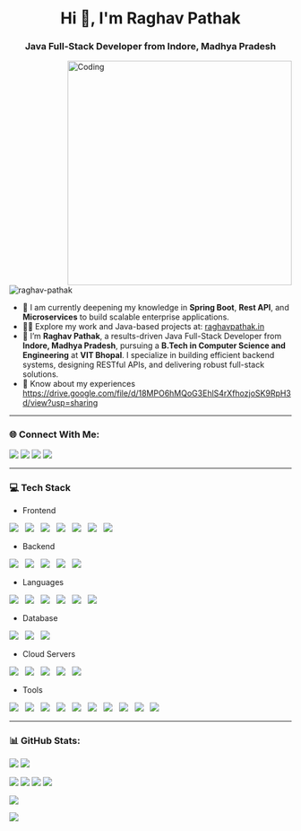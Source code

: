 <h1 align="center">Hi 👋, I'm Raghav Pathak</h1>
<h3 align="center">Java Full-Stack Developer from Indore, Madhya Pradesh</h3>
<img align="right" alt="Coding" width="400" src="https://i.postimg.cc/VNM9stvR/coder.gif">

<p align="left">
  <img src="https://komarev.com/ghpvc/?username=raghav-pathak&label=Profile%20views&color=0e75b6&style=flat" alt="raghav-pathak" />
</p>

- 🌱 I am currently deepening my knowledge in **Spring Boot**, **Rest API**, and **Microservices** to build scalable enterprise applications.
- 👨‍💻 Explore my work and Java-based projects at: [raghavpathak.in](https://raghavpathak.ink)
- 💼 I’m **Raghav Pathak**, a results-driven Java Full-Stack Developer from **Indore, Madhya Pradesh**, pursuing a **B.Tech in Computer Science and Engineering** at **VIT Bhopal**. I specialize in building efficient backend systems, designing RESTful APIs, and delivering robust full-stack solutions.
- 📄 Know about my experiences https://drive.google.com/file/d/18MPO6hMQoG3EhlS4rXfhozjoSK9RpH3d/view?usp=sharing

---

### 🌐 Connect With Me:

<p>
  <a href="https://www.linkedin.com/in/raghav-pathak/" target="_blank"><img src="https://img.shields.io/badge/LinkedIn-%230177B5?style=flat-square&logo=linkedin&logoColor=white"/></a>
  <a href="mailto:raghav@example.com"><img src="https://img.shields.io/badge/Gmail-D14836?style=flat-square&logo=gmail&logoColor=white" /></a>
  <a href="https://raghavpathak.in/"><img src="https://img.shields.io/badge/Portfolio-4CA143?style=flat-square&logo=icloud&logoColor=white" /></a>
  <a href="https://drive.google.com/"><img src="https://img.shields.io/badge/Download%20CV-EC1C24.svg?style=flat-square&logo=Adobe%20Acrobat%20Reader&logoColor=white" /></a>
</p>

---

### 💻 Tech Stack

<!-- Frontend -->
- Frontend  
<p align="left" style="margin-top: 0.5rem;">
  <img src="https://skillicons.dev/icons?i=ts" style="margin-right: 0.5rem;" />
  <img src="https://skillicons.dev/icons?i=js" style="margin-right: 0.5rem;" />
  <img src="https://skillicons.dev/icons?i=react" style="margin-right: 0.5rem;" />
  <img src="https://skillicons.dev/icons?i=nextjs" style="margin-right: 0.5rem;" />
  <img src="https://skillicons.dev/icons?i=redux" style="margin-right: 0.5rem;" />
  <img src="https://skillicons.dev/icons?i=tailwind" style="margin-right: 0.5rem;" />
  <img src="https://skillicons.dev/icons?i=materialui" />
</p>

<!-- Backend -->
- Backend  
<p align="left" style="margin-top: 0.5rem;">
  <img src="https://skillicons.dev/icons?i=nodejs" style="margin-right: 0.5rem;" />
  <img src="https://skillicons.dev/icons?i=express" style="margin-right: 0.5rem;" />
  <img src="https://skillicons.dev/icons?i=flask" style="margin-right: 0.5rem;" />
  <img src="https://skillicons.dev/icons?i=spring" style="margin-right: 0.5rem;" />
  <img src="https://skillicons.dev/icons?i=golang" />
</p>

<!-- Languages -->
- Languages  
<p align="left" style="margin-top: 0.5rem;">
  <img src="https://skillicons.dev/icons?i=cpp" style="margin-right: 0.5rem;" />
  <img src="https://skillicons.dev/icons?i=py" style="margin-right: 0.5rem;" />
  <img src="https://skillicons.dev/icons?i=js" style="margin-right: 0.5rem;" />
  <img src="https://skillicons.dev/icons?i=java" style="margin-right: 0.5rem;" />
  <img src="https://skillicons.dev/icons?i=golang" style="margin-right: 0.5rem;" />
  <img src="https://skillicons.dev/icons?i=r" />
</p>

<!-- Database -->
- Database  
<p align="left" style="margin-top: 0.5rem;">
  <img src="https://skillicons.dev/icons?i=mongodb" style="margin-right: 0.5rem;" />
  <img src="https://skillicons.dev/icons?i=mysql" style="margin-right: 0.5rem;" />
  <img src="https://skillicons.dev/icons?i=postgresql" />
</p>

<!-- Cloud Servers -->
- Cloud Servers  
<p align="left" style="margin-top: 0.5rem;">
  <img src="https://skillicons.dev/icons?i=azure" style="margin-right: 0.5rem;" />
  <img src="https://skillicons.dev/icons?i=aws" style="margin-right: 0.5rem;" />
  <img src="https://skillicons.dev/icons?i=gcp" style="margin-right: 0.5rem;" />
  <img src="https://skillicons.dev/icons?i=firebase" style="margin-right: 0.5rem;" />
  <img src="https://skillicons.dev/icons?i=cloudflare" />
</p>

<!-- Tools -->
- Tools  
<p align="left" style="margin-top: 0.5rem;">
  <img src="https://skillicons.dev/icons?i=git" style="margin-right: 0.5rem;" />
  <img src="https://skillicons.dev/icons?i=github" style="margin-right: 0.5rem;" />
  <img src="https://skillicons.dev/icons?i=docker" style="margin-right: 0.5rem;" />
  <img src="https://skillicons.dev/icons?i=figma" style="margin-right: 0.5rem;" />
  <img src="https://skillicons.dev/icons?i=vscode" style="margin-right: 0.5rem;" />
  <img src="https://skillicons.dev/icons?i=postman" style="margin-right: 0.5rem;" />
  <img src="https://skillicons.dev/icons?i=linux" style="margin-right: 0.5rem;" />
  <img src="https://skillicons.dev/icons?i=intellij" style="margin-right: 0.5rem;" />
  <img src="https://skillicons.dev/icons?i=eclipse" style="margin-right: 0.5rem;" />
  <img src="https://skillicons.dev/icons?i=junit" />
</p>

---

### 📊 GitHub Stats:

<p>
  <img src="https://github-readme-stats.vercel.app/api?username=RaghavPathak2003&show_icons=true&theme=algolia" />
  <img src="https://github-readme-streak-stats.herokuapp.com/?user=RaghavPathak2003&theme=algolia&card_width=500"/>
</p>

<p>
  <img src="http://github-profile-summary-cards.vercel.app/api/cards/profile-details?username=RaghavPathak2003&theme=algolia" />
  <img src="http://github-profile-summary-cards.vercel.app/api/cards/repos-per-language?username=RaghavPathak2003&theme=algolia" />
  <img src="http://github-profile-summary-cards.vercel.app/api/cards/most-commit-language?username=RaghavPathak2003&theme=algolia" />
  <img src="https://github-profile-summary-cards.vercel.app/api/cards/productive-time?username=RaghavPathak2003&theme=algolia" />
</p>

<p>
  <img src="https://github-readme-activity-graph.vercel.app/graph?username=RaghavPathak2003&theme=react-dark&hide_border=true&area=true" />
</p>

<p>
  <img src="https://github-profile-trophy.vercel.app/?username=RaghavPathak2003&theme=algolia&no-frame=true&column=8" />
</p>
